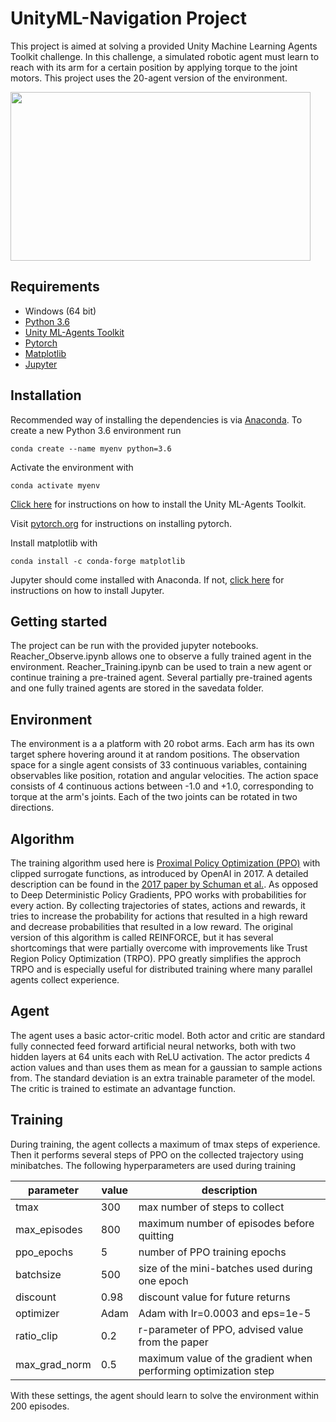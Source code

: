 # UnityML-Navigation Project

This project is aimed at solving a provided Unity Machine Learning Agents Toolkit challenge. In this challenge, a simulated robotic agent must learn to reach with its arm for a certain position by applying torque to the joint motors. This project uses the 20-agent version of the environment.

<img src="https://github.com/fd17/UnityML-Continuous-Control/blob/master/trained_example.gif" width="480" height="270" />

## Requirements

* Windows (64 bit)
* [Python 3.6](https://www.python.org/downloads/release/python-366/)
* [Unity ML-Agents Toolkit](https://www.python.org/downloads/release/python-366/)
* [Pytorch](https://pytorch.org/)
* [Matplotlib](https://matplotlib.org/) 
* [Jupyter](http://jupyter.org/) 

## Installation
Recommended way of installing the dependencies is via [Anaconda](https://www.anaconda.com/download/). To create a new Python 3.6 environment run

`conda create --name myenv python=3.6`

Activate the environment with

`conda activate myenv`

[Click here](https://github.com/Unity-Technologies/ml-agents/blob/master/docs/Installation.md) for instructions on how to install the Unity ML-Agents Toolkit.

Visit [pytorch.org](https://pytorch.org/) for instructions on installing pytorch.

Install matplotlib with

`conda install -c conda-forge matplotlib`

Jupyter should come installed with Anaconda. If not, [click here](http://jupyter.org/install) for instructions on how to install Jupyter.


## Getting started
The project can be run with the provided jupyter notebooks. Reacher_Observe.ipynb allows one to observe a fully trained agent in the environment. Reacher_Training.ipynb can be used to train a new agent or continue training a pre-trained agent. Several partially pre-trained agents and one fully trained agents are stored in the savedata folder.

## Environment
The environment is a a platform with 20 robot arms. Each arm has its own target sphere hovering around it at random positions. The observation space for a single agent consists of 33 continuous variables, containing observables like position, rotation and angular velocities. The action space consists of 4 continuous actions between -1.0 and +1.0, corresponding to torque at the arm's joints. Each of the two joints can be rotated in two directions.

## Algorithm
The training algorithm used here is [Proximal Policy Optimization (PPO)](https://blog.openai.com/openai-baselines-ppo/) with clipped surrogate functions, as introduced by OpenAI in 2017. A detailed description can be found in the [2017 paper by Schuman et al.](https://arxiv.org/abs/1707.06347). As opposed to Deep Deterministic Policy Gradients, PPO works with probabilities for every action. By collecting trajectories of states, actions and rewards, it tries to increase the probability for actions that resulted in a high reward and decrease probabilities that resulted in a low reward. The original version of this algorithm is called REINFORCE, but it has several shortcomings that were partially overcome with improvements like Trust Region Policy Optimization (TRPO). PPO greatly simplifies the approch TRPO and is especially useful for distributed training where many parallel agents collect experience.

## Agent
The agent uses a basic actor-critic model. Both actor and critic are standard fully connected feed forward artificial neural networks, both with two hidden layers at 64 units each with ReLU activation. The actor predicts 4 action values and than uses them as mean for a gaussian to sample actions from. The standard deviation is an extra trainable parameter of the model. The critic is trained to estimate an advantage function.

## Training
During training, the agent collects a maximum of tmax steps of experience. Then it performs several steps of PPO on the collected trajectory using minibatches. The following hyperparameters are used during training

| parameter   | value    |  description |
|---------|---------------|-------------|
| tmax| 300 | max number of steps to collect |
| max_episodes| 800 | maximum number of episodes before quitting |
| ppo_epochs | 5 | number of PPO training epochs|
| batchsize| 500 | size of the mini-batches used during one epoch |
|discount|0.98|discount value for future returns|
|optimizer|Adam|Adam with lr=0.0003 and eps=1e-5|
|ratio_clip|0.2|r-parameter of PPO, advised value from the paper |
|max_grad_norm|0.5| maximum value of the gradient when performing optimization step|


With these settings, the agent should learn to solve the environment 
within 200 episodes.


